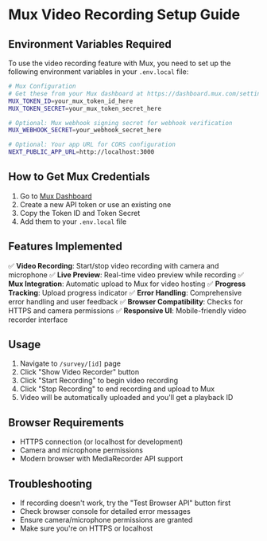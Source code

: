 # Mux Video Recording Setup Guide

## Environment Variables Required

To use the video recording feature with Mux, you need to set up the following environment variables in your `.env.local` file:

```bash
# Mux Configuration
# Get these from your Mux dashboard at https://dashboard.mux.com/settings/api-keys
MUX_TOKEN_ID=your_mux_token_id_here
MUX_TOKEN_SECRET=your_mux_token_secret_here

# Optional: Mux webhook signing secret for webhook verification
MUX_WEBHOOK_SECRET=your_webhook_secret_here

# Optional: Your app URL for CORS configuration
NEXT_PUBLIC_APP_URL=http://localhost:3000
```

## How to Get Mux Credentials

1. Go to [Mux Dashboard](https://dashboard.mux.com/settings/api-keys)
2. Create a new API token or use an existing one
3. Copy the Token ID and Token Secret
4. Add them to your `.env.local` file

## Features Implemented

✅ **Video Recording**: Start/stop video recording with camera and microphone
✅ **Live Preview**: Real-time video preview while recording
✅ **Mux Integration**: Automatic upload to Mux for video hosting
✅ **Progress Tracking**: Upload progress indicator
✅ **Error Handling**: Comprehensive error handling and user feedback
✅ **Browser Compatibility**: Checks for HTTPS and camera permissions
✅ **Responsive UI**: Mobile-friendly video recorder interface

## Usage

1. Navigate to `/survey/[id]` page
2. Click "Show Video Recorder" button
3. Click "Start Recording" to begin video recording
4. Click "Stop Recording" to end recording and upload to Mux
5. Video will be automatically uploaded and you'll get a playback ID

## Browser Requirements

-   HTTPS connection (or localhost for development)
-   Camera and microphone permissions
-   Modern browser with MediaRecorder API support

## Troubleshooting

-   If recording doesn't work, try the "Test Browser API" button first
-   Check browser console for detailed error messages
-   Ensure camera/microphone permissions are granted
-   Make sure you're on HTTPS or localhost
